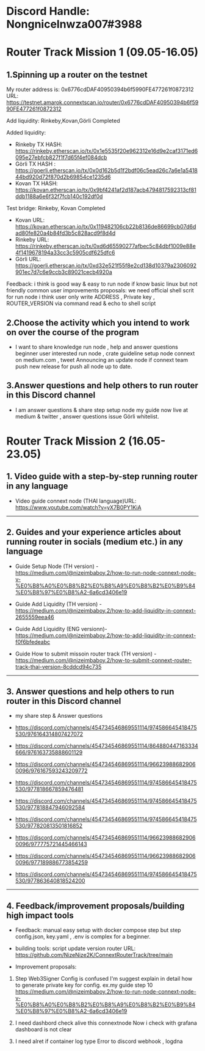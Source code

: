 # Discord Handle: Nongnicelnwza007#3988

# Router Track Mission 1 (09.05-16.05)

## 1.Spinning up a router on the testnet
My router address is: 0x6776cdDAF40950394b6f5990FE477261f0872312
URL: https://testnet.amarok.connextscan.io/router/0x6776cdDAF40950394b6f5990FE477261f0872312

Add liquidity:
Rinkeby,Kovan,Görli  Completed

Added liquidity:
- Rinkeby TX HASH: https://rinkeby.etherscan.io/tx/0x1e5535f20e962312e16d9e2caf3171ed6095e27ebfcb827f1f7d65f4ef084dcb
- Görli TX HASH : https://goerli.etherscan.io/tx/0x0d162b5d1f2bdf06c5ead26c7a6e1a541844bd920d72f870d2b69854ce1235d6
- Kovan TX HASH: https://kovan.etherscan.io/tx/0x9bf4241af2d187acb4794817592313cf81ddb1188a6e6f32f7fcb140c192df0d


Test bridge:
Rinkeby, Kovan  Completed
 - Kovan URL: https://kovan.etherscan.io/tx/0x119482106cb22b8136de86699cb07d6dad80fe820a4b84fd3b5c828acd9f8d4d
 - Rinkeby URL: https://rinkeby.etherscan.io/tx/0xd6d65590277afbec5c84dbf1009e88e4f1419678194a33cc3c5905cdf625dfc6
 - Görli URL: https://goerli.etherscan.io/tx/0xd32e521f55f8e2cd138d10379a2306092901ec7d7c6e9ccb3c89021cecb4920a

Feedback: i think is good way & easy to run node if know basic linux but not friendly common user
improvements proposals: we need official shell scrit for run node i think user only write ADDRESS , Private key , ROUTER_VERSION  via command read & echo to shell script


## 2.Choose the activity which you intend to work on over the course of the program
- I want to share knowledge run node , help and answer questions beginner user interested run node , crate guideline setup node connext on medium.com , tweet Announcing an update node if connext team push new release for push all node up to date.

## 3.Answer questions and help others to run router in this Discord channel
- I am answer questions & share step setup node my guide now live at  medium & twitter , answer questions issue Görli whitelist.

# Router Track Mission 2 (16.05-23.05)

## 1. Video guide with a step-by-step running router in any language
- Video guide connext node (THAI language)URL: https://www.youtube.com/watch?v=yX7B0PY1KiA
---------------------

## 2. Guides and your experience articles about running router in socials (medium etc.) in any language
- Guide Setup Node (TH version) - https://medium.com/@nizeimbaboy.2/how-to-run-node-connext-node-v-%E0%B8%A0%E0%B8%B2%E0%B8%A9%E0%B8%B2%E0%B9%84%E0%B8%97%E0%B8%A2-6a6cd3406e19

- Guide Add Liquidity (TH version) - https://medium.com/@nizeimbaboy.2/how-to-add-liquidity-in-connext-2655559eea46

- Guide Add Liquidity (ENG versionn)- https://medium.com/@nizeimbaboy.2/how-to-add-liquidity-in-connext-f0f6bfedeabc

- Guide How to submit missoin router track (TH version) - https://medium.com/@nizeimbaboy.2/how-to-submit-connext-router-track-thai-version-8cddcd94c735

----------------------

## 3. Answer questions and help others to run router in this Discord channel
- my share step & Answer questions

- https://discord.com/channels/454734546869551114/974586645418475530/976164314807427072
- https://discord.com/channels/454734546869551114/864880447163334666/976163735888601129
- https://discord.com/channels/454734546869551114/966239886829060096/976167593243209772
- https://discord.com/channels/454734546869551114/974586645418475530/977818667859476481
- https://discord.com/channels/454734546869551114/974586645418475530/977818847946092584
- https://discord.com/channels/454734546869551114/974586645418475530/977820813501816852
- https://discord.com/channels/454734546869551114/966239886829060096/977775721445466143
- https://discord.com/channels/454734546869551114/966239886829060096/977189886773854259
- https://discord.com/channels/454734546869551114/974586645418475530/977863640818524200

----------------------------------

## 4. Feedback/improvement proposals/building high impact tools 
- Feedback: 
manual easy setup with docker compose step but step config.json, key.yaml , .env is complex for a beginner.
- building tools:
script update version router URL: https://github.com/NizeNize2K/ConnextRouterTrack/tree/main


- Improvement proposals: 
1. Step Web3Signer Config is confused I'm suggest explain in detail how to generate private key  for config.
ex.my guide step 10 
https://medium.com/@nizeimbaboy.2/how-to-run-node-connext-node-v-%E0%B8%A0%E0%B8%B2%E0%B8%A9%E0%B8%B2%E0%B9%84%E0%B8%97%E0%B8%A2-6a6cd3406e19

2. I need dashbord check alive this connextnode Now i check with grafana dashboard is not clear

3. I need alret if container log type Error to discord webhook , logdna 



